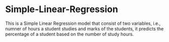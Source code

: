 # Simple-Linear-Regression

This is a Simple Linear Regression model that consist of two variables, i.e., numner of hours a student studies and marks of the students, it predicts the percentage of a student based on the number of study hours.
